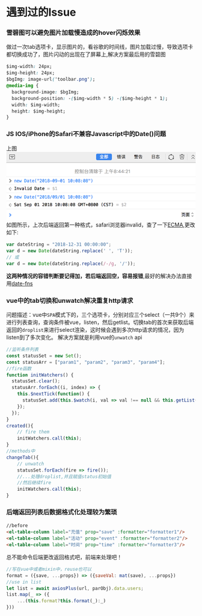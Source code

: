 # 遇到过的Issue <Badge text="0.10.1+" type="tip"/>

### 雪碧图可以避免图片加载慢造成的hover闪烁效果
做过一次tab选项卡，显示图片的，看谷歌的时间线，图片加载过慢，导致选项卡都切换成功了，图片闪动的出现在了屏幕上,解决方案最后用的雪碧图
```css
$img-width: 24px;
$img-height: 24px;
$bgImg: image-url('toolbar.png');
@media-img {
  background-image: $bgImg;
  background-position: -($img-width * 5) -($img-height * 1);
  width: $img-width;
  height: $img-height;
}
```

### JS IOS/iPhone的Safari不兼容Javascript中的Date()问题
上图
![An image](../.vuepress/public/ios_date.png)
如图所示，上次后端返回第一种格式，safari浏览器invalid，查了一下[ECMA](http://ecma-international.org/ecma-262/5.1/#sec-15.9.1.15),更改如下:
```js
var dateString = "2018-12-31 00:00:00";
var d = new Date(dateString.replace(' ', 'T'));
// 或
var d = new Date(dateString.replace(/-/g, '/'));
```
**这两种情况的容错判断要记得加，若后端返回空，容易报错**,最好的解决办法直接用[date-fns](https://date-fns.org/)


### vue中的tab切换和unwatch解决重复http请求
问题描述：vue中`SPA`模式下的，三个选项卡，分别对应三个select（一共9个）来进行列表查询，查询条件被vue，listen，然后getlist。切换tab的首次来获取后端返回的`droplist`来进行select渲染，这时候会遇到多次http请求的情况，因为listen到了多次变化。
解决方案就是利用vue的`unwatch` api
```js
//监听条件列表
const statusSet = new Set();
const statusArr = ["param1", "param2", "param3", "param4"];
//fire函数
function initWatchers() {
  statusSet.clear();
  statusArr.forEach((i, index) => {
    this.$nextTick(function() {
      statusSet.add(this.$watch(i, val => val !== null && this.getList()));
    });
  });
}
created(){
    // fire them
    initWatchers.call(this);
}
//methods中
changeTab(){
    // unwatch
    statusSet.forEach(fire => fire());
    //...处理droplist,并且赋值status初始值
    //然后继续fire
    initWatchers.call(this);
}
```
### 后端返回列表后数据格式化处理较为繁琐

```html
//before
<el-table-column label="充值" prop="save" :formatter="formatter1"/>
<el-table-column label="活动" prop="event" :formatter="formatter2"/>
<el-table-column label="时间" prop="time" :formatter="formatter3"/>
```
总不能命令后端更改返回格式吧，前端来处理吧！
```js
//写在vue中或者mixin中，reuse也可以
format = ({save, ...props}) => ({saveVal: mat(save), ...props})
//use in list
let list = await axiosPlus(url, parObj).data.users;
list.map(_ => ({
    ...(this.format?this.format(_):_)
}))
```
